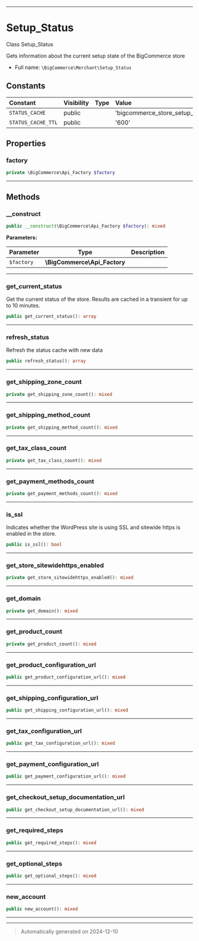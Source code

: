 ***

# Setup_Status

Class Setup_Status

Gets information about the current setup state of the BigCommerce store

* Full name: `\BigCommerce\Merchant\Setup_Status`


## Constants

| Constant | Visibility | Type | Value |
|:---------|:-----------|:-----|:------|
|`STATUS_CACHE`|public| |&#039;bigcommerce_store_setup_status&#039;|
|`STATUS_CACHE_TTL`|public| |&#039;600&#039;|

## Properties


### factory



```php
private \BigCommerce\Api_Factory $factory
```






***

## Methods


### __construct



```php
public __construct(\BigCommerce\Api_Factory $factory): mixed
```








**Parameters:**

| Parameter | Type | Description |
|-----------|------|-------------|
| `$factory` | **\BigCommerce\Api_Factory** |  |





***

### get_current_status

Get the current status of the store. Results
are cached in a transient for up to 10 minutes.

```php
public get_current_status(): array
```












***

### refresh_status

Refresh the status cache with new data

```php
public refresh_status(): array
```












***

### get_shipping_zone_count



```php
private get_shipping_zone_count(): mixed
```












***

### get_shipping_method_count



```php
private get_shipping_method_count(): mixed
```












***

### get_tax_class_count



```php
private get_tax_class_count(): mixed
```












***

### get_payment_methods_count



```php
private get_payment_methods_count(): mixed
```












***

### is_ssl

Indicates whether the WordPress site is using SSL
and sitewide https is enabled in the store.

```php
public is_ssl(): bool
```












***

### get_store_sitewidehttps_enabled



```php
private get_store_sitewidehttps_enabled(): mixed
```












***

### get_domain



```php
private get_domain(): mixed
```












***

### get_product_count



```php
private get_product_count(): mixed
```












***

### get_product_configuration_url



```php
public get_product_configuration_url(): mixed
```












***

### get_shipping_configuration_url



```php
public get_shipping_configuration_url(): mixed
```












***

### get_tax_configuration_url



```php
public get_tax_configuration_url(): mixed
```












***

### get_payment_configuration_url



```php
public get_payment_configuration_url(): mixed
```












***

### get_checkout_setup_documentation_url



```php
public get_checkout_setup_documentation_url(): mixed
```












***

### get_required_steps



```php
public get_required_steps(): mixed
```












***

### get_optional_steps



```php
public get_optional_steps(): mixed
```












***

### new_account



```php
public new_account(): mixed
```












***


***
> Automatically generated on 2024-12-10

